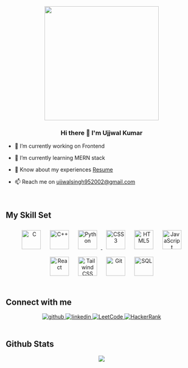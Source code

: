 <div align="center">
<img src="https://encrypted-tbn0.gstatic.com/images?q=tbn:ANd9GcQ41hwP4tPhiWag0ShTo7bm-WX4HrI9j6uusg&s" align="center" height="300" width="300" />
</div>  
  

### <div align="center">Hi there 👋 I'm Ujjwal Kumar </div>  
  

- 🔭 I’m currently working on Frontend  
  

- 🌱 I’m currently learning MERN stack  
  

- 📄 Know about my experiences [Resume](https://drive.google.com/file/d/1Zgt40BAtsNXoU-Ok23_YpqeCc05CWClF/view?usp=drive_link)  
  

- 📫 Reach me on ujjwalsingh952002@gmail.com  
  

<br/>  


## My Skill Set  
<div align="center">  
<a href="https://www.cprogramming.com/" target="_blank"><img style="margin: 10px" src="https://profilinator.rishav.dev/skills-assets/c-original.svg" alt="C" height="50" /></a>  
<a href="https://www.cplusplus.com/" target="_blank"><img style="margin: 10px" src="https://profilinator.rishav.dev/skills-assets/cplusplus-original.svg" alt="C++" height="50" /></a>
<a href="https://www.python.org/" target="_blank">
  <img style="margin: 10px" src="https://profilinator.rishav.dev/skills-assets/python-original.svg" alt="Python" height="50" />
</a>
<a href="https://www.w3schools.com/css/" target="_blank"><img style="margin: 10px" src="https://profilinator.rishav.dev/skills-assets/css3-original-wordmark.svg" alt="CSS3" height="50" /></a>  
<a href="https://en.wikipedia.org/wiki/HTML5" target="_blank"><img style="margin: 10px" src="https://profilinator.rishav.dev/skills-assets/html5-original-wordmark.svg" alt="HTML5" height="50" /></a>  
<a href="https://www.javascript.com/" target="_blank"><img style="margin: 10px" src="https://profilinator.rishav.dev/skills-assets/javascript-original.svg" alt="JavaScript" height="50" /></a>  
<a href="https://reactjs.org/" target="_blank"><img style="margin: 10px" src="https://profilinator.rishav.dev/skills-assets/react-original-wordmark.svg" alt="React" height="50" /></a>  
<a href="https://www.tailwindcss.com/" target="_blank"><img style="margin: 10px" src="https://profilinator.rishav.dev/skills-assets/tailwindcss.svg" alt="Tailwind CSS" height="50" /></a>  
<a href="https://github.com/" target="_blank"><img style="margin: 10px" src="https://profilinator.rishav.dev/skills-assets/git-scm-icon.svg" alt="Git" height="50" /></a>  
<a href="https://www.w3schools.com/sql/" target="_blank">
  <img style="margin: 10px" src="https://profilinator.rishav.dev/skills-assets/mysql-original-wordmark.svg" alt="SQL" height="50" />
</a>
</div>  

<br/>  


## Connect with me  
<div align="center">
<a href="https://github.com/ujjwal-95" target="_blank">
<img src=https://img.shields.io/badge/github-%2324292e.svg?&style=for-the-badge&logo=github&logoColor=white alt=github style="margin-bottom: 5px;" />
</a>
<a href="https://www.linkedin.com/in/ujjwal-kumar-049947208" target="_blank">
<img src=https://img.shields.io/badge/linkedin-%231E77B5.svg?&style=for-the-badge&logo=linkedin&logoColor=white alt=linkedin style="margin-bottom: 5px;" />
</a> 
<a href="https://leetcode.com/u/ujjwal_9_5/" target="_blank">
  <img src="https://img.shields.io/badge/LeetCode-%23FFA116.svg?&style=for-the-badge&logo=LeetCode&logoColor=white" alt="LeetCode" style="margin-bottom: 5px;" />
</a>
<a href="https://www.hackerrank.com/profile/ujjwal_95" target="_blank">
  <img src="https://img.shields.io/badge/HackerRank-%232EC866.svg?&style=for-the-badge&logo=HackerRank&logoColor=white" alt="HackerRank" style="margin-bottom: 5px;" />
</a>
</div>  
  

<br/>  


## Github Stats  
<div align="center"><img src="https://github-readme-stats.vercel.app/api/top-langs?username=ujjwal-95&show_icons=true&locale=en&layout=compact" /></div>  
